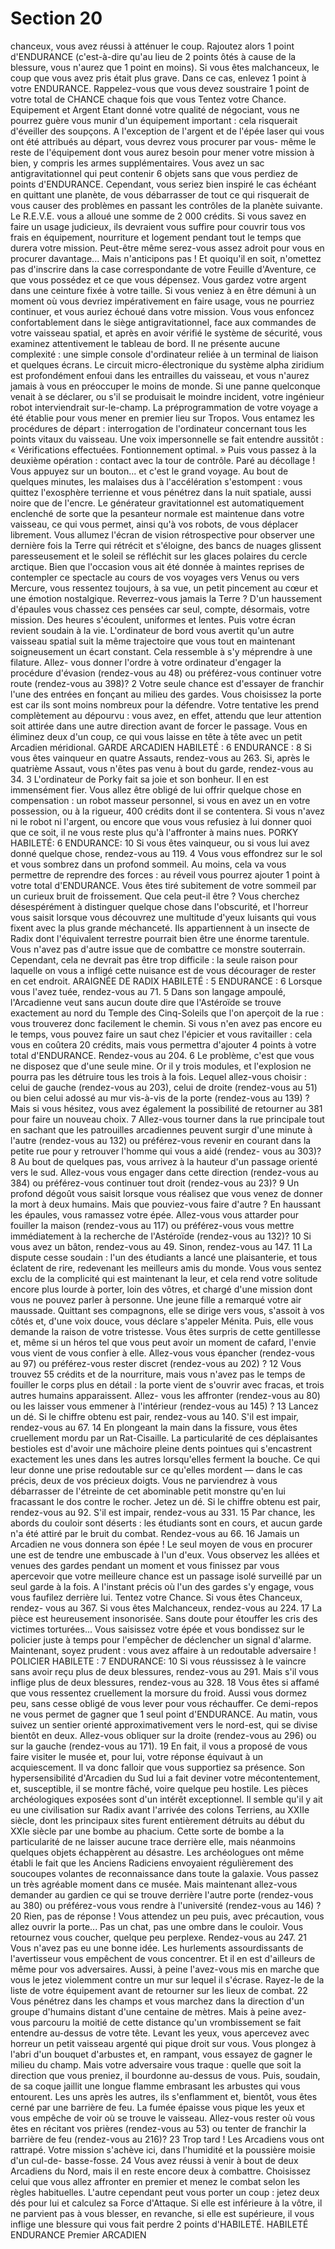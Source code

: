 # Section 20

chanceux, vous avez réussi à atténuer le coup. Rajoutez alors 1
point d'ENDURANCE (c'est-à-dire qu'au lieu de 2 points ôtés à
cause de la blessure, vous n'aurez que 1 point en moins). Si vous
êtes malchanceux, le coup que vous avez pris était plus grave.
Dans ce cas, enlevez 1 point à votre ENDURANCE.
Rappelez-vous que vous devez soustraire 1 point de votre total de
CHANCE chaque fois que vous Tentez votre Chance.
Equipement et Argent
Etant donné votre qualité de négociant, vous ne pourrez guère
vous munir d'un équipement important : cela risquerait d'éveiller
des soupçons. A l'exception de l'argent et de l'épée laser qui vous
ont été attribués au départ, vous devrez vous procurer par vous-
même le reste de l'équipement dont vous aurez besoin pour
mener
votre
mission
à
bien,
y
compris
les
armes
supplémentaires. Vous avez un sac antigravitationnel qui peut
contenir
6
objets
sans
que
vous
perdiez
de
points
d'ENDURANCE. Cependant, vous seriez bien inspiré le cas
échéant en quittant une planète, de vous débarrasser de tout ce
qui risquerait de vous causer des problèmes en passant les
contrôles de la planète suivante. Le R.E.V.E. vous a alloué une
somme de 2 000 crédits. Si vous savez en faire un usage
judicieux, ils devraient vous suffire pour couvrir tous vos frais en
équipement, nourriture et logement pendant tout le temps que
durera votre mission. Peut-être même serez-vous assez adroit
pour vous en procurer davantage... Mais n'anticipons pas ! Et
quoiqu'il en soit, n'omettez pas d'inscrire dans la case
correspondante de votre Feuille d'Aventure, ce que vous
possédez et ce que vous dépensez. Vous gardez votre argent dans
une ceinture fixée à votre taille. Si vous veniez à en être démuni à
un moment où vous devriez impérativement en faire usage, vous
ne pourriez continuer, et vous auriez échoué dans votre mission.
Vous
vous
enfoncez
confortablement
dans
le
siège
antigravitationnel, face aux commandes de votre vaisseau
spatial, et après en avoir vérifié le système de sécurité, vous
examinez attentivement le tableau de bord. Il ne présente aucune
complexité : une simple console d'ordinateur reliée à un terminal
de liaison et quelques écrans. Le circuit micro-électronique du
système alpha ziridium est profondément enfoui dans les
entrailles du vaisseau, et vous n'aurez jamais à vous en
préoccuper le moins de monde. Si une panne quelconque venait
à se déclarer, ou s'il se produisait le moindre incident, votre
ingénieur
robot
interviendrait
sur-le-champ.
La
préprogrammation de votre voyage a été établie pour vous mener
en premier lieu sur Tropos. Vous entamez les procédures de
départ : interrogation de l'ordinateur concernant tous les points
vitaux du vaisseau. Une voix impersonnelle se fait entendre
aussitôt : « Vérifications effectuées. Fontionnement optimal. »
Puis vous passez à la deuxième opération : contact avec la tour de
contrôle. Paré au décollage ! Vous appuyez sur un bouton... et
c'est le grand voyage. Au bout de quelques minutes, les malaises
dus à l'accélération s'estompent : vous quittez l'exosphère
terrienne et vous pénétrez dans la nuit spatiale, aussi noire que
de l'encre. Le générateur gravitationnel est automatiquement
enclenché de sorte que la pesanteur normale est maintenue dans
votre vaisseau, ce qui vous permet, ainsi qu'à vos robots, de vous
déplacer librement. Vous allumez l'écran de vision rétrospective
pour observer une dernière fois la Terre qui rétrécit et s'éloigne,
des bancs de nuages glissent paresseusement et le soleil se
réfléchit sur les glaces polaires du cercle arctique. Bien que
l'occasion vous ait été donnée à maintes reprises de contempler
ce spectacle au cours de vos voyages vers Venus ou vers Mercure,
vous ressentez toujours, à sa vue, un petit pincement au cœur et
une émotion nostalgique. Reverrez-vous jamais la Terre ? D'un
haussement d'épaules vous chassez ces pensées car seul, compte,
désormais, votre mission. Des heures s'écoulent, uniformes et
lentes. Puis votre écran revient soudain à la vie. L'ordinateur de
bord vous avertit qu'un autre vaisseau spatial suit la même
trajectoire que vous tout en maintenant soigneusement un écart
constant. Cela ressemble à s'y méprendre à une filature. Allez-
vous donner l'ordre à votre ordinateur d'engager la procédure
d'évasion (rendez-vous au 48) ou préférez-vous continuer votre
route (rendez-vous au 398)?
2
Votre seule chance est d'essayer de franchir l'une des entrées en
fonçant au milieu des gardes. Vous choisissez la porte est car ils
sont moins nombreux pour la défendre. Votre tentative les prend
complètement au dépourvu : vous avez, en effet, attendu que leur
attention soit attirée dans une autre direction avant de forcer le
passage. Vous en éliminez deux d'un coup, ce qui vous laisse en
tête à tête avec un petit Arcadien méridional.
GARDE ARCADIEN HABILETÉ : 6 ENDURANCE : 8
Si vous êtes vainqueur en quatre Assauts, rendez-vous au 263.
Si, après le quatrième Assaut, vous n'êtes pas venu à bout du
garde, rendez-vous au 34.
3
L'ordinateur de Porky fait sa joie et son bonheur. Il en est
immensément fier. Vous allez être obligé de lui offrir quelque
chose en compensation : un robot masseur personnel, si vous en
avez un en votre possession, ou à la rigueur, 400 crédits dont il
se contentera. Si vous n'avez ni le robot ni l'argent, ou encore que
vous vous refusiez à lui donner quoi que ce soit, il ne vous reste
plus qu'à l'affronter à mains nues.
PORKY HABILETÉ: 6 ENDURANCE: 10
Si vous êtes vainqueur, ou si vous lui avez donné quelque chose,
rendez-vous au 119.
4
Vous vous effondrez sur le sol et vous sombrez dans un profond
sommeil. Au moins, cela va vous permettre de reprendre des
forces : au réveil vous pourrez ajouter 1 point à votre total
d'ENDURANCE. Vous êtes tiré subitement de votre sommeil
par un curieux bruit de froissement. Que cela peut-il être ? Vous
cherchez désespérément à distinguer quelque chose dans
l'obscurité, et l'horreur vous saisit lorsque vous découvrez une
multitude d'yeux luisants qui vous fixent avec la plus grande
méchanceté.
Ils appartiennent à un insecte de Radix dont l'équivalent
terrestre pourrait bien être une énorme tarentule. Vous n'avez
pas d'autre issue que de combattre ce monstre souterrain.
Cependant, cela ne devrait pas être trop difficile : la seule raison
pour laquelle on vous a infligé cette nuisance est de vous
décourager de rester en cet endroit.
ARAIGNÉE DE RADIX HABILETÉ : 5 ENDURANCE : 6
Lorsque vous l'avez tuée, rendez-vous au 71.
5
Dans son langage ampoulé, l'Arcadienne veut sans aucun doute
dire que l'Astéroïde se trouve exactement au nord du Temple des
Cinq-Soleils que l'on aperçoit de la rue : vous trouverez donc
facilement le chemin. Si vous n'en avez pas encore eu le temps,
vous pouvez faire un saut chez l'épicier et vous ravitailler : cela
vous en coûtera 20 crédits, mais vous permettra d'ajouter 4
points à votre total d'ENDURANCE. Rendez-vous au 204.
6
Le problème, c'est que vous ne disposez que d'une seule mine. Or
il y trois modules, et l'explosion ne pourra pas les détruire tous
les trois à la fois. Lequel allez-vous choisir : celui de gauche
(rendez-vous au 203), celui de droite (rendez-vous au 51) ou
bien celui adossé au mur vis-à-vis de la porte (rendez-vous au
139) ? Mais si vous hésitez, vous avez également la possibilité de
retourner au 381 pour faire un nouveau choix.
7
Allez-vous tourner dans la rue principale tout en sachant que les
patrouilles arcadiennes peuvent surgir d'une minute à l'autre
(rendez-vous au 132) ou préférez-vous revenir en courant dans
la petite rue pour y retrouver l'homme qui vous a aidé (rendez-
vous au 303)?
8
Au bout de quelques pas, vous arrivez à la hauteur d'un passage
orienté vers le sud. Allez-vous vous engager dans cette direction
(rendez-vous au 384) ou préférez-vous continuer tout droit
(rendez-vous au 23)?
9
Un profond dégoût vous saisit lorsque vous réalisez que vous
venez de donner la mort à deux humains. Mais que pouviez-vous
faire d'autre ? En haussant les épaules, vous ramassez votre épée.
Allez-vous vous attarder pour fouiller la maison (rendez-vous au
117) ou préférez-vous vous mettre immédiatement à la recherche
de l'Astéroïde (rendez-vous au 132)?
10
Si vous avez un bâton, rendez-vous au 49. Sinon, rendez-vous au
147.
11
La dispute cesse soudain : l'un des étudiants a lancé une
plaisanterie, et tous éclatent de rire, redevenant les meilleurs
amis du monde. Vous vous sentez exclu de la complicité qui est
maintenant la leur, et cela rend votre solitude encore plus lourde
à porter, loin des vôtres, et chargé d'une mission dont vous ne
pouvez parler à personne. Une jeune fille a remarqué votre air
maussade. Quittant ses compagnons, elle se dirige vers vous,
s'assoit à vos côtés et, d'une voix douce, vous déclare s'appeler
Ménita. Puis, elle vous demande la raison de votre tristesse. Vous
êtes surpris de cette gentillesse et, même si un héros tel que vous
peut avoir un moment de cafard, l'envie vous vient de vous
confier à elle. Allez-vous vous épancher (rendez-vous au 97) ou
préférez-vous rester discret (rendez-vous au 202) ?
12
Vous trouvez 55 crédits et de la nourriture, mais vous n'avez pas
le temps de fouiller le corps plus en détail : la porte vient de
s'ouvrir avec fracas, et trois autres humains apparaissent. Allez-
vous les affronter (rendez-vous au 80) ou les laisser vous
emmener à l'intérieur (rendez-vous au 145) ?
13
Lancez un dé. Si le chiffre obtenu est pair, rendez-vous au 140.
S'il est impair, rendez-vous au 67.
14
En plongeant la main dans la fissure, vous êtes cruellement
mordu par un Rat-Cisaille. La particularité de ces déplaisantes
bestioles est d'avoir une mâchoire pleine dents pointues qui
s'encastrent exactement les unes dans les autres lorsqu'elles
ferment la bouche. Ce qui leur donne une prise redoutable sur ce
qu'elles mordent — dans le cas précis, deux de vos précieux
doigts. Vous ne parviendrez à vous débarrasser de l'étreinte de
cet abominable petit monstre qu'en lui fracassant le dos contre le
rocher. Jetez un dé. Si le chiffre obtenu est pair, rendez-vous au
92. S'il est impair, rendez-vous au 331.
15
Par chance, les abords du couloir sont déserts : les étudiants sont
en cours, et aucun garde n'a été attiré par le bruit du combat.
Rendez-vous au 66.
16
Jamais un Arcadien ne vous donnera son épée ! Le seul moyen
de vous en procurer une est de tendre une embuscade à l'un
d'eux. Vous observez les allées et venues des gardes pendant un
moment et vous finissez par vous apercevoir que votre meilleure
chance est un passage isolé surveillé par un seul garde à la fois. A
l'instant précis où l'un des gardes s'y engage, vous vous faufilez
derrière lui. Tentez votre Chance. Si vous êtes Chanceux, rendez-
vous au 367. Si vous êtes Malchanceux, rendez-vous au 224.
17
La pièce est heureusement insonorisée. Sans doute pour étouffer
les cris des victimes torturées... Vous saisissez votre épée et vous
bondissez sur le policier juste à temps pour l'empêcher de
déclencher un signal d'alarme. Maintenant, soyez prudent : vous
avez affaire à un redoutable adversaire !
POLICIER HABILETE : 7 ENDURANCE: 10
Si vous réussissez à le vaincre sans avoir reçu plus de deux
blessures, rendez-vous au 291. Mais s'il vous inflige plus de deux
blessures, rendez-vous au 328.
18
Vous êtes si affamé que vous ressentez cruellement la morsure
du froid. Aussi vous dormez peu, sans cesse obligé de vous lever
pour vous réchauffer. Ce demi-repos ne vous permet de gagner
que 1 seul point d'ENDURANCE. Au matin, vous suivez un
sentier orienté approximativement vers le nord-est, qui se divise
bientôt en deux. Allez-vous obliquer sur la droite (rendez-vous
au 296) ou sur la gauche (rendez-vous au 171).
19
En fait, il vous a proposé de vous faire visiter le musée et, pour
lui, votre réponse équivaut à un acquiescement. Il va donc falloir
que vous supportiez sa présence. Son hypersensibilité d'Arcadien
du Sud lui a fait deviner votre mécontentement, et, susceptible, il
se montre fâché, voire quelque peu hostile. Les pièces
archéologiques exposées sont d'un intérêt exceptionnel. Il semble
qu'il y ait eu une civilisation sur Radix avant l'arrivée des colons
Terriens, au XXIIe siècle, dont les principaux sites furent
entièrement détruits au début du XXIe siècle par une bombe au
phacium. Cette sorte de bombe a la particularité de ne laisser
aucune trace derrière elle, mais néanmoins quelques objets
échappèrent au désastre. Les archéologues ont même établi le
fait que les Anciens Radiciens envoyaient régulièrement des
soucoupes volantes de reconnaissance dans toute la galaxie. Vous
passez un très agréable moment dans ce musée. Mais maintenant
allez-vous demander au gardien ce qui se trouve derrière l'autre
porte (rendez-vous au 380) ou préférez-vous vous rendre à
l'université (rendez-vous au 146) ?
20
Rien, pas de réponse ! Vous attendez un peu puis, avec
précaution, vous allez ouvrir la porte... Pas un chat, pas une
ombre dans le couloir. Vous retournez vous coucher, quelque peu
perplexe. Rendez-vous au 247.
21
Vous n'avez pas eu une bonne idée. Les hurlements
assourdissants de l'avertisseur vous empêchent de vous
concentrer. Et il en est d'ailleurs de même pour vos adversaires.
Aussi, à peine l'avez-vous mis en marche que vous le jetez
violemment contre un mur sur lequel il s'écrase. Rayez-le de la
liste de votre équipement avant de retourner sur les lieux de
combat.
22
Vous pénétrez dans les champs et vous marchez dans la direction
d'un groupe d'humains distant d'une centaine de mètres. Mais à
peine avez-vous parcouru la moitié de cette distance qu'un
vrombissement se fait entendre au-dessus de votre tête. Levant
les yeux, vous apercevez avec horreur un petit vaisseau argenté
qui pique droit sur vous. Vous plongez à l'abri d'un bouquet
d'arbustes et, en rampant, vous essayez de gagner le milieu du
champ. Mais votre adversaire vous traque : quelle que soit la
direction que vous preniez, il bourdonne au-dessus de vous. Puis,
soudain, de sa coque jaillit une longue flamme embrasant les
arbustes qui vous entourent. Les uns après les autres, ils
s'enflamment et, bientôt, vous êtes cerné par une barrière de feu.
La fumée épaisse vous pique les yeux et vous empêche de voir où
se trouve le vaisseau. Allez-vous rester où vous êtes en récitant
vos prières (rendez-vous au 53) ou tenter de franchir la barrière
de feu (rendez-vous au 216)?
23
Trop tard ! Les Arcadiens vous ont rattrapé. Votre mission
s'achève ici, dans l'humidité et la poussière moisie d'un cul-de-
basse-fosse.
24
Vous avez réussi à venir à bout de deux Arcadiens du Nord, mais
il en reste encore deux à combattre. Choisissez celui que vous
allez affronter en premier et menez le combat selon les règles
habituelles. L'autre cependant peut vous porter un coup : jetez
deux dés pour lui et calculez sa Force d'Attaque. Si elle est
inférieure à la vôtre, il ne parvient pas à vous blesser, en
revanche, si elle est supérieure, il vous inflige une blessure qui
vous fait perdre 2 points d'HABILETÉ.
HABILETÉ ENDURANCE
Premier ARCADIEN